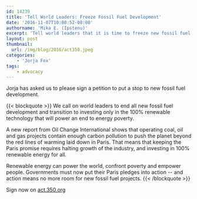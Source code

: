 ```yaml
---
id: 14239
title: 'Tell World Leaders: Freeze Fossil Fuel Development'
date: '2016-11-07T10:00:52-08:00'
authorname: 'Mika E. (Ipstenu)'
excerpt: 'Tell world leaders that it is time to freeze new fossil fuel projects'
layout: post
thumbnail:
  url: /img/blog/2016/act350.jpeg
categories:
    - 'Jorja Fox'
tags:
    - advocacy
---
```


Jorja has asked us to please sign a petition to put a stop to new fossil fuel development.

{{< blockquote >}}
We call on world leaders to end all new fossil fuel development and transition to investing only in the 100% renewable technology that will power an end to energy poverty.

A new report from Oil Change International shows that operating coal, oil and gas projects contain enough carbon pollution to push the planet beyond the red lines of warming laid down in Paris. That means that keeping the Paris promise requires halting growth of the industry, and investing in 100% renewable energy for all.

Renewable energy can power the world, confront poverty and empower people. Governments must now put their Paris pledges into action -- and action means no more room for new fossil fuel projects.
{{< /blockquote >}}

Sign now on [act.350.org](https://act.350.org/sign/freeze-fossil-fuel-development/)
